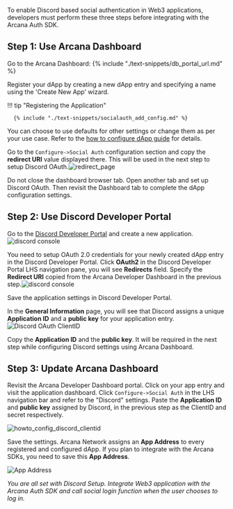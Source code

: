 To enable Discord based social authentication in Web3 applications, developers must perform these three steps before integrating with the Arcana Auth SDK.

## Step 1: Use Arcana Dashboard

Go to the Arcana Dashboard: {% include "./text-snippets/db_portal_url.md" %} 

Register your dApp by creating a new dApp entry and specifying a name using the 'Create New App' wizard. 

!!! tip "Registering the Application"
    
      {% include "./text-snippets/socialauth_add_config.md" %}

You can choose to use defaults for other settings or change them as per your use case. Refer to the [how to configure dApp guide]({{page.meta.arcana.root_rel_path}}/howto/config_dapp.md) for details.

Go to the `Configure->Social Auth` configuration section and copy the **redirect URI** value displayed there.  This will be used in the next step to setup Discord OAuth.![redirect_page](/img/an_dApp_config_redirect_uri.png)

Do not close the dashboard browser tab. Open another tab and set up Discord OAuth. Then revisit the Dashboard tab to complete the dApp configuration settings.

## Step 2: Use Discord Developer Portal

Go to the [Discord Developer Portal](https://discord.com/developers/applications) and create a new application.![discord console](/img/an_dApp_discord_dev_console.png)

You need to setup OAuth 2.0 credentials for your newly created dApp entry in the Discord Developer Portal. Click **OAuth2** in the Discord Developer Portal LHS navigation pane, you will see **Redirects** field. Specify the **Redirect URI** copied from the Arcana Developer Dashboard in the previous step.![discord console](/img/an_dApp_discord_dev_oauth_uri.png)

Save the application settings in Discord Developer Portal. 

In the **General Information** page, you will see that Discord assigns a unique **Application ID** and a **public key** for your application entry.![Discord OAuth ClientID](/img/an_dApp_discord_clientID.png)

Copy the **Application ID** and the **public key**. It will be required in the next step while configuring Discord settings using Arcana Dashboard.

## Step 3: Update Arcana Dashboard

Revisit the Arcana Developer Dashboard portal. Click on your app entry and visit the application dashboard. Click `Configure->Social Auth` in the LHS navigation bar and refer to the "Discord" settings. Paste the **Application ID** and **public key** assigned by Discord, in the previous step as the ClientID and secret respectively. 

![howto_config_discord_clientid](/img/an_dApp_discord_config.png)

Save the settings. Arcana Network assigns an **App Address** to every registered and configured dApp. If you plan to integrate with the Arcana SDKs, you need to save this **App Address**. 

![App Address](/img/an_db_app_address.png)

*You are all set with Discord Setup. Integrate Web3 application with the Arcana Auth SDK and call social login function when the user chooses to log in.*